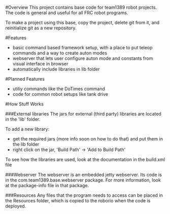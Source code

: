 #Overview
This project contains base code for team1389 robot projects. The code is general and useful for all FRC robot programs.

To make a project using this base, copy the project, delete git from it, and reinitialize git as a new repository.

#Features
- basic command based framework setup, with a place to put teleop commands and a way to create auton modes
- webserver that lets user configure auton mode and constants from visual interface in browser
- automatically include libraries in lib folder

#Planned Features
- utiliy commands like the DoTimes command
- code for common robot setups like tank drive

#How Stuff Works

###External libraries
The jars for external (third party) libraries are located in the 'lib' folder.

To add a new library:
- get the required jars (more info soon on how to do that) and put them in the lib folder
- right click on the jar, 'Build Path' -> 'Add to Build Path'

To see how the libraries are used, look at the documentation in the build.xml file

###Webserver
The webserver is an embedded jetty webserver. Its code is in the com.team1389.base.webserver package.
For more information, look at the package-info file in that package.

###Resources
Any files that the program needs to access can be placed in the Resources folder, which is copied to the roborio when the code is deployed.